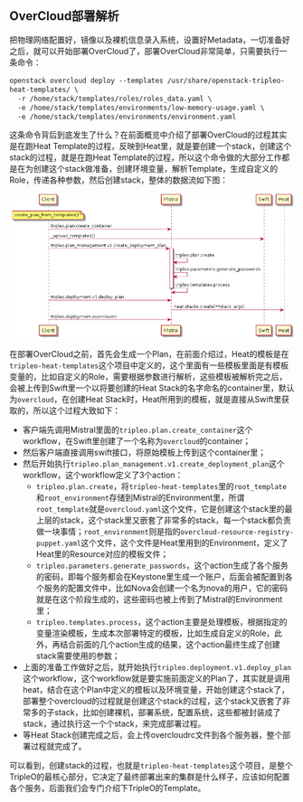 ## OverCloud部署解析

把物理网络配置好，镜像以及裸机信息录入系统，设置好Metadata，一切准备好之后，就可以开始部署OverCloud了，部署OverCloud非常简单，只需要执行一条命令：

```
openstack overcloud deploy --templates /usr/share/openstack-tripleo-heat-templates/ \
  -r /home/stack/templates/roles/roles_data.yaml \
  -e /home/stack/templates/environments/low-memory-usage.yaml \
  -e /home/stack/templates/environments/environment.yaml
```

这条命令背后到底发生了什么？在前面概览中介绍了部署OverCloud的过程其实是在跑Heat Template的过程，反映到Heat里，就是要创建一个stack，创建这个stack的过程，就是在跑Heat Template的过程，所以这个命令做的大部分工作都是在为创建这个stack做准备，创建环境变量，解析Template，生成自定义的Role，传递各种参数，然后创建stack，整体的数据流如下图：

![](/assets/overcloud_dataflow.png)

在部署OverCloud之前，首先会生成一个Plan，在前面介绍过，Heat的模板是在`tripleo-heat-templates`这个项目中定义的，这个里面有一些模板里面是有模板变量的，比如自定义的Role，需要根据参数进行解析，这些模板被解析完之后，会被上传到Swift里一个以将要创建的Heat Stack的名字命名的container里，默认为`overcloud`，在创建Heat Stack时，Heat所用到的模板，就是直接从Swift里获取的，所以这个过程大致如下：

* 客户端先调用Mistral里面的`tripleo.plan.create_container`这个workflow，在Swift里创建了一个名称为`overcloud`的container；
* 然后客户端直接调用swift接口，将原始模板上传到这个container里；
* 然后开始执行`tripleo.plan_management.v1.create_deployment_plan`这个workflow，这个workflow定义了3个action：
  * `tripleo.plan.create`，将`tripleo-heat-templates`里的`root_template`和`root_environment`存储到Mistral的Environment里，所谓`root_template`就是`overcloud.yaml`这个文件，它是创建这个stack里的最上层的stack，这个stack里又嵌套了非常多的stack，每一个stack都负责做一块事情；`root_environment`则是指的`overcloud-resource-registry-puppet.yaml`这个文件，这个文件是Heat里用到的Environment，定义了Heat里的Resource对应的模板文件；
  * `tripleo.parameters.generate_passwords`，这个action生成了各个服务的密码，即每个服务都会在Keystone里生成一个账户，后面会被配置到各个服务的配置文件中，比如Nova会创建一个名为nova的用户，它的密码就是在这个阶段生成的，这些密码也被上传到了Mistral的Environment里；
  * `tripleo.templates.process`，这个action主要是处理模板，根据指定的变量渲染模板，生成本次部署特定的模板，比如生成自定义的Role，此外，再结合前面的几个action生成的结果，这个action最终生成了创建stack需要使用的参数；
* 上面的准备工作做好之后，就开始执行`tripleo.deployment.v1.deploy_plan`这个workflow，这个workflow就是要实施前面定义的Plan了，其实就是调用heat，结合在这个Plan中定义的模板以及环境变量，开始创建这个stack了，部署整个overcloud的过程就是创建这个stack的过程，这个stack又嵌套了非常多的子stack，比如创建裸机，部署系统，配置系统，这些都被封装成了stack，通过执行这一个个stack，来完成部署过程。
* 等Heat Stack创建完成之后，会上传overcloudrc文件到各个服务器，整个部署过程就完成了。

可以看到，创建stack的过程，也就是`tripleo-heat-templates`这个项目，是整个TripleO的最核心部分，它决定了最终部署出来的集群是什么样子，应该如何配置各个服务，后面我们会专门介绍下TripleO的Template。